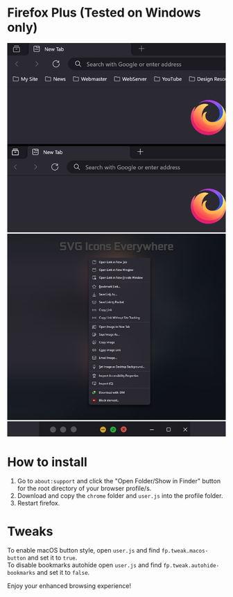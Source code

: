 # Firefox Plus (Tested on Windows only)
<img src="screenshots/firefox-26-11-2023.jpg" alt="screenshot" title="Screenshot" width="900">
<img src="screenshots/firefox-25-11-2023.jpg" alt="screenshot" title="Screenshot" width="900">
<img src="screenshots/Screenshot 2023-12-04 144143.png" alt="screenshot" title="Screenshot" width="900">

# How to install
1. Go to `about:support` and click the "Open Folder/Show in Finder" button for the root directory of your browser profile/s.
2. Download and copy the `chrome` folder and `user.js` into the profile folder.
3. Restart firefox.

# Tweaks
To enable macOS button style, open `user.js` and find `fp.tweak.macos-button` and set it to `true`.  
To disable bookmarks autohide open `user.js` and find `fp.tweak.autohide-bookmarks` and set it to `false`.

Enjoy your enhanced browsing experience!
